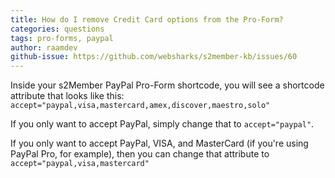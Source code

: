```yaml
---
title: How do I remove Credit Card options from the Pro-Form?
categories: questions
tags: pro-forms, paypal
author: raamdev
github-issue: https://github.com/websharks/s2member-kb/issues/60
---
```


Inside your s2Member PayPal Pro-Form shortcode, you will see a shortcode attribute that looks like this: `accept="paypal,visa,mastercard,amex,discover,maestro,solo"`

If you only want to accept PayPal, simply change that to `accept="paypal"`.

If you only want to accept PayPal, VISA, and MasterCard (if you're using PayPal Pro, for example), then you can change that attribute to `accept="paypal,visa,mastercard"`
